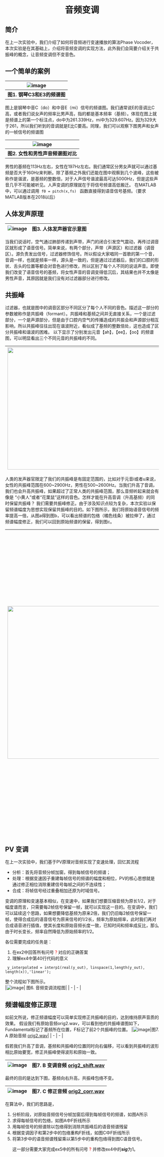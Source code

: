 
# <div align='center'>音频变调 </div>
  
 ## 简介
 在上一次实验中，我们介绍了如何将音频进行变速播放的算法Phase Vocoder，本次实验是在其基础上，介绍将音频变调的实现方法，此外我们会简要介绍关于共振峰的概念，让音频变调但不变音色。
 
 ## 一个简单的案例

| ![image](https://user-images.githubusercontent.com/88413945/183797948-c495ad46-80ca-4aa4-9a55-0e26293fdcf6.png)| 
| :-: |
| **图1. 钢琴C3和E3的频谱图** |

图上是钢琴中音C（do）和中音E（mi）信号的频谱图。我们通常说E的音调比C高，或者我们说女声的频率比男声高，指的都是基本频率（基频）。体现在图上就是频谱上的第一个标注点，do中为261.339Hz，mi中为329.607Hz。因为329大于261，所以我们听到的音调就是E比C要高。同理，我们可以观察下图男声和女声的一帧信号的频谱图

| ![image](https://user-images.githubusercontent.com/88413945/183798295-f0d753ad-55e9-4793-a28f-338fee7f6704.png) |
|:-:|
| **图2. 女性和男性声音频谱图对比** |

男性的基频在113Hz左右，女性在197Hz左右。我们通常区分男女声就可以通过基频是否大于160Hz来判断。除了基频之外我们还能在图中观察到几个波峰，这些被称作是谐波，是基频的整数倍，对于人声信号谐波最高可达5000Hz，但是这些声音几乎不可能被听见。人声变调的原理就在于将信号频谱高低搬迁。
在MATLAB中，可以通过调用<code> f0 = pitch(x,fs) </code> 函数直接得到语音信号基频。（要求MATLAB版本在2018以后）

## 人体发声原理
| ![image](https://user-images.githubusercontent.com/88413945/183798585-0e04c52c-a616-47ce-88bd-ba80a6af71b3.png)|**图3. 人体发声器官示意图**|
|-|-|

当我们说话时，空气通过肺部传递到声带，声门的闭合引发空气震动，再传过调音区就形成了语音信号。简单来说，有两个部分，声带（声源区）和过滤器（调音区）。源负责发出信号，过滤器修饰信号。所以假设大家唱同一首歌的第一个音，音调一样，也就是频率一样，源头是一致的，但是通过过滤器后，我们的口腔的形状、舌头的位置等都会对音色进行修改，所以区别了每个人不同的说话声音。即使我们改变了语音信号的基频，将女性声音的音调变得低沉后，其结果也并不太像是男性声音，其原因就是我们没有对过滤器部分进行修改。

## 共振峰
过滤器，也就是图中的调音区部分不同区分了每个人不同的音色。描述这一部分的参数被称作是共振峰（formant）。共振峰和基频之间并无直接关系，一个是过滤部分，一个是声源部分，但是由于口腔内空气的传播造成的共振会和声源部分相互影响，所以共振峰往往出现在谐波附近，看似成了基频的整数倍处，这也造成了区分共振峰和谐波的困难。
以下显示了分别发出元音【ah】，【ee】，【oo】的频谱图，可以明显看出三个不同元音的共振峰的不同。

|<img src="https://user-images.githubusercontent.com/88413945/183798734-edac783f-929b-4a9c-975f-71a3e651546d.png" width = "500" height = "400">| 图4. 不同元音的共振峰对比|
|-|-|


人类的发声器官限定了我们的共振峰是有固定范围的，比如对于元音i或者u来说，女性的共振峰范围在600\~2900Hz，男性在500\~2600Hz。当我们升高了音调，我们也会升高共振峰，如果超过了正常人类的共振峰范围，那么音频听起来就会有像是 “小黄人”或者“花栗鼠”这样的音色。怎样才能在升高音调（升高基频）的同时保留共振峰？
我们需要共振峰修正。由于涉及知识点较为复杂，本次实验以保留频谱幅度为思想实现保留共振峰的目的。如下图所示，我们将原始语音信号的频率提高一倍，从图a得到图b，可以看出频谱的包络（橘色线条）被拉伸了，通过频谱幅度修正，我们可以回到原始频谱的保留，得到图c。

|<img src="https://user-images.githubusercontent.com/88413945/183798874-7e849ded-71c9-4dbb-8f8f-e62750e7cacd.png" width="500" height="500">|图5. 共振峰修正概念图<br>a. 原始频谱及其包络<br>b. 音调升高频谱及其包络<br>c. 修正后升高频谱及其包络|
|-|-|

## PV 变调
在上一次实验中，我们基于PV原理对音频实现了变速处理，回忆其流程
<ul>
  <li>分析：首先将音频分帧加窗，得到每帧信号的频谱；</li>
  <li>处理：根据变速因子重建每帧信号的频谱的幅度和相位，PV的核心思想就是通过修正相位消除重建信号每帧之间的不连续性；</li>
  <li>合成：将帧信号经过重叠相加还原为时域信号。</li>
</ul>

变调的原理和变速基本相似，在变速中，如果我们想要压缩音频为原长1/2，对于幅度谱而言，只需要每2帧信号保留一帧，就可以实现这一目的。在变调中，我们可以延续这个思路，如果想要降低基频为原来2倍，我们仍旧每2帧信号保留一帧，使得合成后的语音信号为原来信号的1/2长，频率为原始频率，此时我们再对合成语音进行插值，使其长度和原始音频长度一致，已知时间和频率成反比，那么由于时长变长，频率自然降低为原始频率的1/2。

各位需要完成的任务是：
<ol>
  <li> 在ex2中回答所有问号<font color="red">？</font>对应的正确答案 </li>
  <li> 理解ex4中第40行代码的意义 </li>
</ol>
<code> y_interpolated = interp1(real(y_out), linspace(1,length(y_out), length(x)),'linear');</code>

整个流程如下图所示。  
|![image](https://user-images.githubusercontent.com/88413945/183805981-b43c78ed-f8ed-4c71-a578-41b1ca17dd16.png)| 图6. 音频变调流程图|
| - | - |

## 频谱幅度修正原理
如前文所说，修正频谱幅度可以简单实现修正共振峰的目的，达到维持原声音质的效果。
假设我们有原始音频orig2.wav，可以看到他的共振峰谱图如下，Fundamental标记了基频所在位置，F标记了前2个共振峰的位置。
|![image](https://user-images.githubusercontent.com/88413945/183807010-db578c2e-1669-4536-9c99-296f708600ab.png)|图7. A 原始音频 [orig2.wav](https://github.com/joyfuljune/DSP/blob/main/projects/P3/audio/orig2.wav)|
| - | - |

假若我们升高了音调，基频和共振峰的位置同时向右偏移，可以看到共振峰的波形相比原始要宽，修正共振峰使得波形和原始一致。

|![image](https://user-images.githubusercontent.com/88413945/183807035-bde0ca7c-455e-49ef-ae3f-c039dbf986ee.png)|图7. B 变调音频 [orig2_shift.wav](https://github.com/joyfuljune/DSP/blob/main/projects/P3/audio/orig2_shift.wav)|
| - | - |

最终的目的是达到下图，基频向右升高，共振峰包络不变。

|![image](https://user-images.githubusercontent.com/88413945/183807052-a7b04b31-8d42-4e37-ab21-6ee26c992fe9.png)|图7. C 修正音频 [orig2_corr.wav](https://github.com/joyfuljune/DSP/blob/main/projects/P3/audio/orig2_corr.wav)|
| - | - |

在算法中，我们的思路是，
<ol>
  <li> 分析阶段，对原始音频信号分帧加窗后得到每帧信号的频谱，如图A所示</li>
  <li> 求得每帧信号的包络，如图A中F折线所示 </li>
  <li> 用每帧信号的频谱除以包络得到消除共振峰后的语音频谱残留 </li>
  <li> 根据变调因子和第2步中的包络重构F折线，如图C中F折线所示 </li>
  <li> 将第3步中的语音频谱残留乘以第5步中的重构包络得到图C语音信号。 </li>  
  
  这一部分需要大家完成ex5中的所有问号<font color="red"> ? </font>并修改ex4中的***sig***为1。





